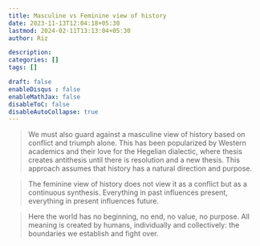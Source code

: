 ```yaml
---
title: Masculine vs Feminine view of history
date: 2023-11-13T12:04:18+05:30
lastmod: 2024-02-11T13:13:04+05:30
author: Riz

description: 
categories: []
tags: []

draft: false
enableDisqus : false
enableMathJax: false
disableToC: false
disableAutoCollapse: true
---
```



> We	must	also	guard	against	a	masculine	view	of	history	based	on	conflict and	triumph	alone.	This	has	been	popularized	by	Western academics	and	their	love	for	the	Hegelian	dialectic,	where	thesis	creates antithesis	until	there	is	resolution	and	a	new	thesis.	This	approach	assumes	that history	has	a	natural	direction	and	purpose.

> The feminine view of history does not view it as a conflict but as a continuous synthesis. Everything in past influences present, everything in present influences future.

> Here	the	world	has	no	beginning,	no	end,	no	value,	no	purpose.	All	meaning	is created	by	humans,	individually	and	collectively:	the	boundaries	we	establish and	fight over.